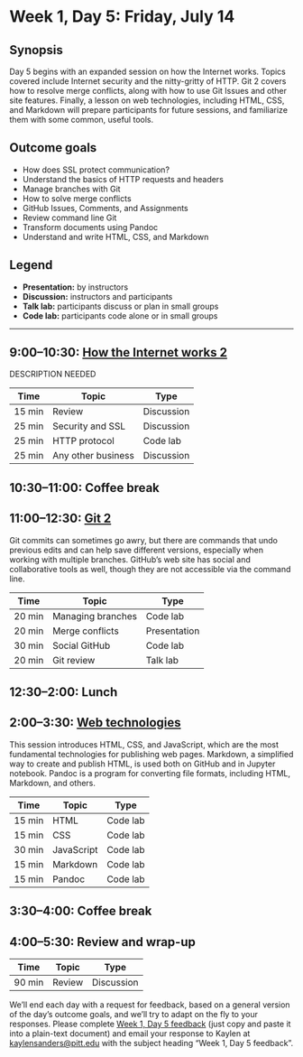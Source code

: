 # Week 1, Day 5: Friday, July 14
## Synopsis

Day 5 begins with an expanded session on how the Internet works. Topics covered
                include Internet security and the nitty-gritty of HTTP. Git 2 covers how to resolve
                merge conflicts, along with how to use Git Issues and other site features. Finally,
                a lesson on web technologies, including HTML, CSS, and Markdown will prepare
                participants for future sessions, and familiarize them with some common, useful
                tools.

## Outcome goals
* How does SSL protect communication?
* Understand the basics of HTTP requests and headers
* Manage branches with Git
* How to solve merge conflicts
* GitHub Issues, Comments, and Assignments
* Review command line Git
* Transform documents using Pandoc
* Understand and write HTML, CSS, and Markdown
## Legend

* **Presentation:** by instructors
* **Discussion:** instructors and participants
* **Talk lab:** participants discuss or plan in small groups
* **Code lab:** participants code alone or in small groups

* * *
## 9:00–10:30: [How the Internet works 2](internet_2.md)

DESCRIPTION NEEDED

Time | Topic | Type
---- | ---- | ---- 
15 min | Review | Discussion
25 min | Security and SSL | Discussion
25 min | HTTP protocol | Code lab
25 min | Any other business | Discussion

## 10:30–11:00: Coffee break

## 11:00–12:30: [Git 2](git_2.md)

Git commits can sometimes go awry, but there are commands that undo previous edits and can help save different versions, especially when working with multiple branches. GitHub’s web site has social and collaborative tools as well, though they are not accessible via the command line.

Time | Topic | Type
---- | ---- | ---- 
20 min | Managing branches | Code lab
20 min | Merge conflicts | Presentation
30 min | Social GitHub | Code lab
20 min | Git review | Talk lab

## 12:30–2:00: Lunch

## 2:00–3:30: [Web technologies](web_technologies.md)

This session introduces HTML, CSS, and JavaScript, which are the most fundamental technologies for publishing web pages. Markdown, a simplified way to create and publish HTML, is used both on GitHub and in Jupyter notebook. Pandoc is a program for converting file formats, including HTML, Markdown, and others.

Time | Topic | Type
---- | ---- | ---- 
15 min | HTML | Code lab
15 min | CSS | Code lab
30 min | JavaScript | Code lab
15 min | Markdown | Code lab
15 min | Pandoc | Code lab

## 3:30–4:00: Coffee break

## 4:00–5:30: Review and wrap-up

Time | Topic | Type
---- | ---- | ---- 
90 min | Review | Discussion

We’ll end each day with a request for feedback, based on a general version of the day’s outcome goals, and we’ll try to adapt on the fly to your responses. Please complete [Week 1, Day 5 feedback](week_1_day_5_feedback.md) (just copy and paste it into a plain-text document) and email your response to Kaylen at [kaylensanders@pitt.edu](mailto:kaylensanders@pitt.edu) with the subject heading “Week 1, Day 5 feedback”.